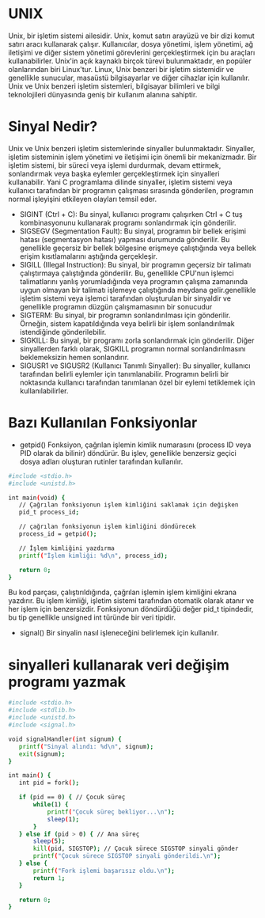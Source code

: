 # UNIX
Unix, bir işletim sistemi ailesidir.
Unix, komut satırı arayüzü ve bir dizi komut satırı aracı kullanarak çalışır. Kullanıcılar, dosya yönetimi, işlem yönetimi, ağ iletişimi ve diğer sistem yönetimi görevlerini gerçekleştirmek için bu araçları kullanabilirler.
Unix'in açık kaynaklı birçok türevi bulunmaktadır, en popüler olanlarından biri Linux'tur.
Linux, Unix benzeri bir işletim sistemidir ve genellikle sunucular, masaüstü bilgisayarlar ve diğer cihazlar için kullanılır. Unix ve Unix benzeri işletim sistemleri, bilgisayar bilimleri ve bilgi teknolojileri dünyasında geniş bir kullanım alanına sahiptir.

# Sinyal Nedir?
Unix ve Unix benzeri işletim sistemlerinde sinyaller bulunmaktadır. Sinyaller, işletim sisteminin işlem yönetimi ve iletişimi için önemli bir mekanizmadır. Bir işletim sistemi, bir süreci veya işlemi durdurmak, devam ettirmek, sonlandırmak veya başka eylemler gerçekleştirmek için sinyalleri kullanabilir.
Yani C programlama dilinde sinyaller, işletim sistemi veya kullanıcı tarafından bir programın çalışması sırasında gönderilen, programın normal işleyişini etkileyen olayları temsil eder.
- SIGINT (Ctrl + C): Bu sinyal, kullanıcı programı çalışırken Ctrl + C tuş kombinasyonunu kullanarak programı sonlandırmak için gönderilir.
- SIGSEGV (Segmentation Fault): Bu sinyal, programın bir bellek erişimi hatası (segmentasyon hatası) yapması durumunda gönderilir. Bu genellikle geçersiz bir bellek bölgesine erişmeye çalıştığında veya bellek erişim kısıtlamalarını aştığında gerçekleşir.
- SIGILL (Illegal Instruction): Bu sinyal, bir programın geçersiz bir talimatı çalıştırmaya çalıştığında gönderilir. Bu, genellikle CPU'nun işlemci talimatlarını yanlış yorumladığında veya programın çalışma zamanında uygun olmayan bir talimatı işlemeye çalıştığında meydana gelir.genellikle işletim sistemi veya işlemci tarafından oluşturulan bir sinyaldir ve genellikle programın düzgün çalışmamasının bir sonucudur
- SIGTERM: Bu sinyal, bir programın sonlandırılması için gönderilir. Örneğin, sistem kapatıldığında veya belirli bir işlem sonlandırılmak istendiğinde gönderilebilir.
- SIGKILL: Bu sinyal, bir programı zorla sonlandırmak için gönderilir. Diğer sinyallerden farklı olarak, SIGKILL programın normal sonlandırılmasını beklemeksizin hemen sonlandırır.
- SIGUSR1 ve SIGUSR2 (Kullanıcı Tanımlı Sinyaller): Bu sinyaller, kullanıcı tarafından belirli eylemler için tanımlanabilir. Programın belirli bir noktasında kullanıcı tarafından tanımlanan özel bir eylemi tetiklemek için kullanılabilirler.

# Bazı Kullanılan Fonksiyonlar 
 - getpid()
 Fonksiyon, çağrılan işlemin kimlik numarasını (process ID veya PID olarak da bilinir) döndürür. Bu işlev, genellikle benzersiz geçici dosya adları oluşturan rutinler tarafından kullanılır.
 ```bash
#include <stdio.h>
#include <unistd.h>

int main(void) {
    // Çağrılan fonksiyonun işlem kimliğini saklamak için değişken
    pid_t process_id;

    // çağrılan fonksiyonun işlem kimliğini döndürecek
    process_id = getpid();

    // İşlem kimliğini yazdırma
    printf("İşlem kimliği: %d\n", process_id);

    return 0;
}

 ```
Bu kod parçası, çalıştırıldığında, çağrılan işlemin işlem kimliğini ekrana yazdırır. Bu işlem kimliği, işletim sistemi tarafından otomatik olarak atanır ve her işlem için benzersizdir. Fonksiyonun döndürdüğü değer pid_t tipindedir, bu tip genellikle unsigned int türünde bir veri tipidir.

- signal()
  Bir sinyalin nasıl işleneceğini belirlemek için kullanılır.
# sinyalleri kullanarak veri değişim programı yazmak
 ```bash
#include <stdio.h>
#include <stdlib.h>
#include <unistd.h>
#include <signal.h>

void signalHandler(int signum) {
    printf("Sinyal alındı: %d\n", signum);
    exit(signum);
}

int main() {
    int pid = fork();

    if (pid == 0) { // Çocuk süreç
        while(1) {
            printf("Çocuk süreç bekliyor...\n");
            sleep(1);
        }
    } else if (pid > 0) { // Ana süreç
        sleep(5);
        kill(pid, SIGSTOP); // Çocuk sürece SIGSTOP sinyali gönder
        printf("Çocuk sürece SIGSTOP sinyali gönderildi.\n");
    } else {
        printf("Fork işlemi başarısız oldu.\n");
        return 1;
    }

    return 0;
}
 ```
